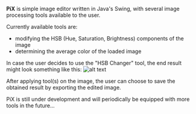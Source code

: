 **PiX** is simple image editor written in Java's Swing, with several image processing tools available to the user.

Currently available tools are:
* modifying the HSB (Hue, Saturation, Brightness) components of the image
* determining the average color of the loaded image

In case the user decides to use the "HSB Changer" tool, the end result might look something like this:
![alt text](https://i.imgur.com/SgPeYB0.jpg)

After applying tool(s) on the image, the user can choose to save the obtained result by exporting the edited image.

PiX is still under development and will periodically be equipped with more tools in the future...

